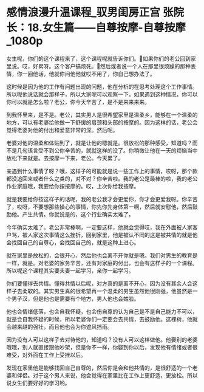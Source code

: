 # 感情浪漫升温课程_驭男闺房正宫 张院长：18.女生篇——自尊按摩-自尊按摩_1080p

女生呢，你们的这个课程来了，这个课程呢就告诉你们。🎼如果你们的老公回到家里说。哎，好累呀。这个客户搞烦死。🎼然后或者说一个人在那里很烦躁的那种表情，你一回他话，他就你问他他就哎不用了，你自己想办法了。

这时候是因为他的工作有问题出现的问题，他在分析的在思考处理这个工作事情。所以呢他说话就会那样子，所以大家呢可以观察一下，如果遇到这种情况，你可以你可以就是怎么啦？老公，你今天辛苦了，是不是来来来来。

到我怀里来，是不是。老公，其实男人是很希望家里是温柔乡，能够在一个温柔的地方，可以有老婆给他做一下舒缓的肩颈和头部的按摩的。因为这样的话，老公会觉得老婆对他的付出和爱意非常的深。然后呢。

老婆对他的温柔和体贴到了，就是让他的嗯就是。很放松的那种感受，知道吗？而不是几句语言受不到公你辛苦的，就就这样的没了。你稍微让他在一天的烦恼当中放松下来就是。去按摩一下来，老公。今天累了。

亲遇到什么事情了呀？哦，这样子的可能就是说一些工作上的事情，哎呀，那个款都没追回来或者什么之类的，对不对？你辛苦啦。我的老公是最棒的啦，我的老公作业家庭哦，我要给你按按摩的。哎，上次你给我按摩。

就是我要给你按这样子的话呢，我的老公我才会更爱你，你才会更爱我呀。你辛苦了，哎呀，不要想那些操心的事情，你先你先身体第一啊，然后就安慰他，然后鼓励他。产生共情。你就说是的，这个行业确实太难了。

今年确实太难了。老公非常棒啊，一定要这样，他就会觉得哎，我在外面被人家客户骂，被人家这次事情这么挫折，回到家里，他是被认不同的这是被共情的就是他会找回自己的自尊心，会找回自己的，就是这种上进心。

就在家里是放松的，会很开心，然后他也会离不开你就是嗯。我们对男生的教育是一样，就是。对老婆的家务辛苦，还有对家庭的付出，也会有这样子的一个课程。所以呢这个课程其实要夫妻一起学习，亲你一起学习。

你们要懂得去共情。懂得共情以后呢，对方真的是离不开心，因为没有其余人会这样子去柔软的。其实男生真的很希望再一个温柔的男生虽然他很刚强，他虽然是一个男子汉，但是他也是需要有个地方，男人他也会姑脸。

他也会情绪低落，也会自我怀疑，也会伤自尊的认为自己是不是自己能力不可以，就是会自我怀疑的时候，所以老婆你们一定要会去共情，去鼓励他。这棵树，他就会越来越的强壮，而且他也会为你遮风挡雨。

因为没有人可以这样子去对待他的，知道吗？没有人可以这样做他。他娶别的老婆哦哦，别人就直接跟他吵架，但是你不一样，你娶到你以后，发现他有情绪或者很难受，对外面在工作上受挫以后。

发现在家里他是能够找回自己自尊的，然后你是会和他共情的，是很舒适的一个老婆和伴侣。对于这个男人来说，他会觉得在家里比在工作上更舒适，更放松。所以说女生们要好好的学习哟。

